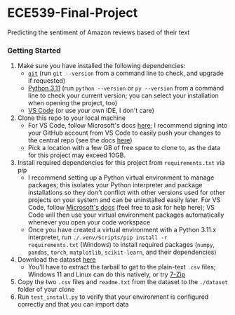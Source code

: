 # ECE539-Final-Project
Predicting the sentiment of Amazon reviews based of their text

### Getting Started
1. Make sure you have installed the following dependencies:
    - [<code>git</code>](https://git-scm.com/downloads) (run <code>git --version</code> from a command line to check, and upgrade if requested)
    - [Python 3.11](https://www.python.org/downloads/release/python-3116/) (run <code>python --version</code> or <code>py --version</code> from a command line to check your current version; you can select your installation when opening the project, too)
    - [VS Code](https://code.visualstudio.com/download) (or use your own IDE, I don't care)
2. Clone this repo to your local machine
    - For VS Code, follow Microsoft's docs [here](https://code.visualstudio.com/docs/sourcecontrol/github); I recommend signing into your GitHub account from VS Code to easily push your changes to the central repo (see the docs [here](https://code.visualstudio.com/docs/sourcecontrol/github))
    - Pick a location with a few GB of free space to clone to, as the data for this project may exceed 10GB.
3. Install required dependencies for this project from <code>requirements.txt</code> via pip
    - I recommend setting up a Python virtual environment to manage packages; this isolates your Python interpreter and package installations so they don't conflict with other versions used for other projects on your system and can be uninstalled easily later. For VS Code, follow [Microsoft's docs](https://code.visualstudio.com/docs/python/environments#_using-the-create-environment-command) (feel free to ask for help here); VS Code will then use your virtual environment packages automatically whenever you open your code workspace
    - Once you have created a virtual environment with a Python 3.11.x interpreter, run <code>./.venv/Scripts/pip install -r requirements.txt</code> (Windows) to install required packages (<code>numpy</code>, <code>pandas</code>, <code>torch</code>, <code>matplotlib</code>, <code>scikit-learn</code>, and their dependencies)
4. Download the dataset [here](https://drive.google.com/file/d/0Bz8a_Dbh9QhbZVhsUnRWRDhETzA/view)
    - You'll have to extract the tarball to get to the plain-text <code>.csv</code> files; Windows 11 and Linux can do this natively, or try [7-Zip](https://www.7-zip.org/download.html)
5. Copy the two <code>.csv</code> files and <code>readme.txt</code> from the dataset to the <code>./dataset</code> folder of your clone
6. Run <code>test_install.py</code> to verify that your environment is configured correctly and that you can import data
